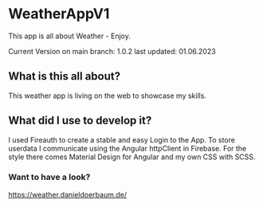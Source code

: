 # WeatherAppV1
This app is all about Weather - Enjoy.

Current Version on main branch: 1.0.2
last updated: 01.06.2023

## What is this all about?
This weather app is living on the web to showcase my skills.

## What did I use to develop it?
I used Fireauth to create a stable and easy Login to the App.
To store userdata I communicate using the Angular httpClient in Firebase. 
For the style there comes Material Design for Angular and my own CSS with SCSS.

### Want to have a look?
https://weather.danieldoerbaum.de/
